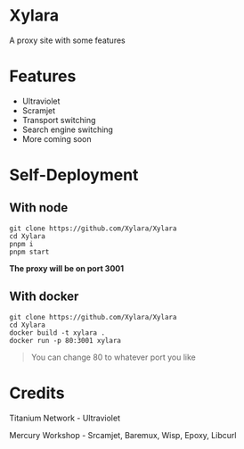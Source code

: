 # Xylara

A proxy site with some features

# Features

- Ultraviolet
- Scramjet
- Transport switching
- Search engine switching
- More coming soon

# Self-Deployment

## With node

```
git clone https://github.com/Xylara/Xylara
cd Xylara
pnpm i
pnpm start
```

**The proxy will be on port 3001**

## With docker

```
git clone https://github.com/Xylara/Xylara
cd Xylara
docker build -t xylara .
docker run -p 80:3001 xylara
```
> You can change 80 to whatever port you like

# Credits

Titanium Network - Ultraviolet

Mercury Workshop - Srcamjet, Baremux, Wisp, Epoxy, Libcurl